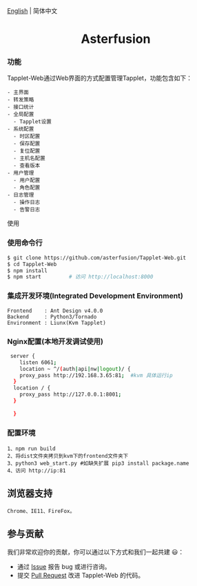 [English](./README.md) | 简体中文 

<h1 align="center">Asterfusion</h1>

### 功能
Tapplet-Web通过Web界面的方式配置管理Tapplet，功能包含如下：
```
- 主界面
- 转发策略
- 接口统计
- 全局配置
  - Tapplet设置
- 系统配置
  - 时区配置
  - 保存配置
  - 复位配置
  - 主机名配置
  - 查看版本
- 用户管理
  - 用户配置
  - 角色配置
- 日志管理
  - 操作日志
  - 告警日志
```

使用
### 使用命令行

```bash
$ git clone https://github.com/asterfusion/Tapplet-Web.git
$ cd Tapplet-Web 
$ npm install
$ npm start         # 访问 http://localhost:8000
```

### 集成开发环境(Integrated Development Environment)
```
Frontend    : Ant Design v4.0.0
Backend     : Python3/Tornado
Environment : Liunx(Kvm Tapplet)
```
### Nginx配置(本地开发调试使用)
```bash
 server {
	listen 6061;                    
	location ~ ^/(auth|api|nw|logout)/ {
    proxy_pass http://192.168.3.65:81;  #kvm 具体运行ip
  } 
  location / {
    proxy_pass http://127.0.0.1:8001;    
  } 
  
  }
```  

### 配置环境
```
1、npm run build
2、将dist文件夹拷贝到kvm下的frontend文件夹下
3、python3 web_start.py #如缺失扩展 pip3 install package.name
4、访问 http://ip:81
```

## 浏览器支持
```
Chrome、IE11、FireFox。
```

## 参与贡献
我们非常欢迎你的贡献，你可以通过以下方式和我们一起共建 :smiley:：
- 通过 [Issue](https://github.com/asterfusion/Tapplet-Web/issues) 报告 bug 或进行咨询。
- 提交 [Pull Request](https://github.com/asterfusion/Tapplet-Web/pulls) 改进 Tapplet-Web 的代码。
